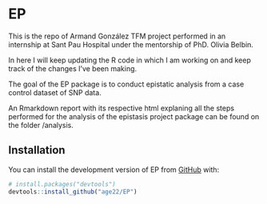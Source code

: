 
<!-- README.md is generated from README.Rmd. Please edit that file -->

# EP

<!-- badges: start -->
<!-- badges: end -->

This is the repo of Armand González TFM project performed in an
internship at Sant Pau Hospital under the mentorship of PhD. Olivia
Belbin.

In here I will keep updating the R code in which I am working on and
keep track of the changes I’ve been making.

The goal of the EP package is to conduct epistatic analysis from a case
control dataset of SNP data.

An Rmarkdown report with its respective html explaning all the steps
performed for the analysis of the epistasis project package can be found
on the folder /analysis.

## Installation

You can install the development version of EP from
[GitHub](https://github.com/age22/EP) with:

``` r
# install.packages("devtools")
devtools::install_github("age22/EP")
```

